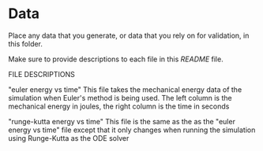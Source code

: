 # Data

Place any data that you generate, or data that you rely on for validation, in this folder.

Make sure to provide descriptions to each file in this *README* file.


FILE DESCRIPTIONS

"euler energy vs time"
This file takes the mechanical energy data of the simulation when Euler's method is being
used. The left column is the mechanical energy in joules, the right column is the time in seconds

"runge-kutta energy vs time"
This file is the same as the as the "euler energy vs time" file except that it only changes when
running the simulation using Runge-Kutta as the ODE solver
